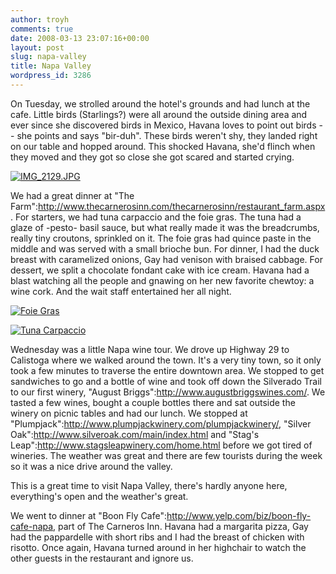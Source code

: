 ```yaml
---
author: troyh
comments: true
date: 2008-03-13 23:07:16+00:00
layout: post
slug: napa-valley
title: Napa Valley
wordpress_id: 3286
---
```


On Tuesday, we strolled around the hotel's grounds and had lunch at the cafe. Little birds (Starlings?) were all around the outside dining area and ever since she discovered birds in Mexico, Havana loves to point out birds -- she points and says "bir-duh". These birds weren't shy, they landed right on our table and hopped around. This shocked Havana, she'd flinch when they moved and they got so close she got scared and started crying.

[![IMG_2129.JPG](http://farm3.static.flickr.com/2418/2330447752_cd11e65221.jpg)](http://www.flickr.com/photos/troyh/2330447752/)


<!-- more -->

We had a great dinner at "The Farm":http://www.thecarnerosinn.com/thecarnerosinn/restaurant_farm.aspx. For starters, we had tuna carpaccio and the foie gras. The tuna had a glaze of -pesto- basil sauce, but what really made it was the breadcrumbs, really tiny croutons, sprinkled on it. The foie gras had quince paste in the middle and was served with a small brioche bun. For dinner, I had the duck breast with caramelized onions, Gay had venison with braised cabbage. For dessert, we split a chocolate fondant cake with ice cream. Havana had a blast watching all the people and gnawing on her new favorite chewtoy: a wine cork. And the wait staff entertained her all night.

[![Foie Gras](http://farm4.static.flickr.com/3218/2330445426_b00e3b65ab.jpg)](http://www.flickr.com/photos/troyh/2330445426/)

[![Tuna Carpaccio](http://farm3.static.flickr.com/2083/2329619205_f8082f7a87.jpg)](http://www.flickr.com/photos/troyh/2329619205/)

Wednesday was a little Napa wine tour. We drove up Highway 29 to Calistoga where we walked around the town. It's a very tiny town, so it only took a few minutes to traverse the entire downtown area. We stopped to get sandwiches to go and a bottle of wine and took off down the Silverado Trail to our first winery, "August Briggs":http://www.augustbriggswines.com/. We tasted a few wines, bought a couple bottles there and sat outside the winery on picnic tables and had our lunch. We stopped at "Plumpjack":http://www.plumpjackwinery.com/plumpjackwinery/, "Silver Oak":http://www.silveroak.com/main/index.html and "Stag's Leap":http://www.stagsleapwinery.com/home.html before we got tired of wineries. The weather was great and there are few tourists during the week so it was a nice drive around the valley.

This is a great time to visit Napa Valley, there's hardly anyone here, everything's open and the weather's great.

We went to dinner at "Boon Fly Cafe":http://www.yelp.com/biz/boon-fly-cafe-napa, part of The Carneros Inn. Havana had a margarita pizza, Gay had the pappardelle with short ribs and I had the breast of chicken with risotto. Once again, Havana turned around in her highchair to watch the other guests in the restaurant and ignore us.
